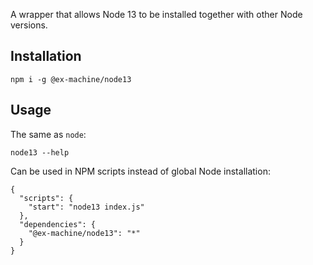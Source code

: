 A wrapper that allows Node 13 to be installed together with other Node versions.

## Installation

```
npm i -g @ex-machine/node13
```

## Usage

The same as `node`:
```
node13 --help
```

Can be used in NPM scripts instead of global Node installation:

```
{
  "scripts": {
    "start": "node13 index.js"
  },
  "dependencies": {
    "@ex-machine/node13": "*"
  }
}
```


